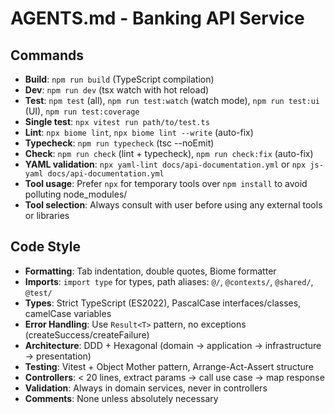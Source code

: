 # AGENTS.md - Banking API Service

## Commands
- **Build**: `npm run build` (TypeScript compilation)
- **Dev**: `npm run dev` (tsx watch with hot reload)
- **Test**: `npm test` (all), `npm run test:watch` (watch mode), `npm run test:ui` (UI), `npm run test:coverage`
- **Single test**: `npx vitest run path/to/test.ts`
- **Lint**: `npx biome lint`, `npx biome lint --write` (auto-fix)
- **Typecheck**: `npm run typecheck` (tsc --noEmit)
- **Check**: `npm run check` (lint + typecheck), `npm run check:fix` (auto-fix)
- **YAML validation**: `npx yaml-lint docs/api-documentation.yml` or `npx js-yaml docs/api-documentation.yml`
- **Tool usage**: Prefer `npx` for temporary tools over `npm install` to avoid polluting node_modules/
- **Tool selection**: Always consult with user before using any external tools or libraries

## Code Style
- **Formatting**: Tab indentation, double quotes, Biome formatter
- **Imports**: `import type` for types, path aliases: `@/`, `@contexts/`, `@shared/`, `@test/`
- **Types**: Strict TypeScript (ES2022), PascalCase interfaces/classes, camelCase variables
- **Error Handling**: Use `Result<T>` pattern, no exceptions (createSuccess/createFailure)
- **Architecture**: DDD + Hexagonal (domain → application → infrastructure → presentation)
- **Testing**: Vitest + Object Mother pattern, Arrange-Act-Assert structure
- **Controllers**: < 20 lines, extract params → call use case → map response
- **Validation**: Always in domain services, never in controllers
- **Comments**: None unless absolutely necessary